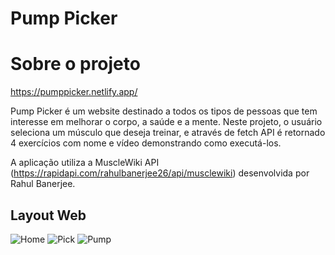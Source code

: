 # Pump Picker

# Sobre o projeto

https://pumppicker.netlify.app/

Pump Picker é um website destinado a todos os tipos de pessoas que tem interesse em melhorar o corpo, a saúde e a mente. Neste projeto, o usuário seleciona um músculo que deseja treinar, e através de fetch API é retornado 4 exercícios com nome e vídeo demonstrando como executá-los.

A aplicação utiliza a MuscleWiki API (https://rapidapi.com/rahulbanerjee26/api/musclewiki) desenvolvida por Rahul Banerjee.

## Layout Web
![Home]()
![Pick]()
![Pump]()